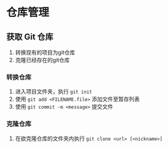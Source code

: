 # 仓库管理

## 获取 Git 仓库
1. 转换现有的项目为git仓库
2. 克隆已经存在的git仓库
   
### **转换仓库**

1. 进入项目文件夹，执行 `git init` 
2. 使用 `git add <FILENAME.file>` 添加文件至暂存列表
3. 使用 `git commit -m <message>` 提交文件

### **克隆仓库**
1. 在欲克隆仓库的文件夹内执行 `git clone <url> [<nickname>]`